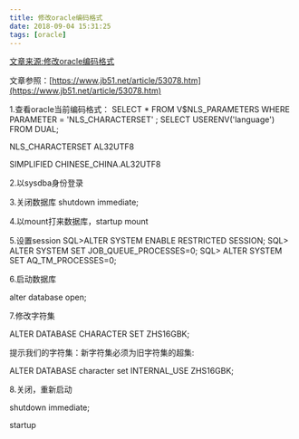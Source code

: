 ```yaml
---
title: 修改oracle编码格式
date: 2018-09-04 15:31:25
tags: [oracle]
---
```

[文章来源:修改oracle编码格式](http://blog.csdn.net/qq_1017097573/article/details/82384022)


文章参照：[https://www.jb51.net/article/53078.htm](https://www.jb51.net/article/53078.htm)

1.查看oracle当前编码格式：
SELECT * FROM V$NLS_PARAMETERS WHERE PARAMETER = 'NLS_CHARACTERSET' ; SELECT USERENV('language') FROM DUAL;

NLS_CHARACTERSET AL32UTF8

SIMPLIFIED CHINESE_CHINA.AL32UTF8
<!--more-->
2.以sysdba身份登录

3.关闭数据库 shutdown immediate;

4.以mount打来数据库，startup mount

5.设置session
SQL>ALTER SYSTEM ENABLE RESTRICTED SESSION; SQL> ALTER SYSTEM SET JOB_QUEUE_PROCESSES=0; SQL> ALTER SYSTEM SET AQ_TM_PROCESSES=0;

6.启动数据库

alter database open;

7.修改字符集

ALTER DATABASE CHARACTER SET ZHS16GBK;

提示我们的字符集：新字符集必须为旧字符集的超集:

ALTER DATABASE character set INTERNAL_USE ZHS16GBK;

8.关闭，重新启动

shutdown immediate;

startup